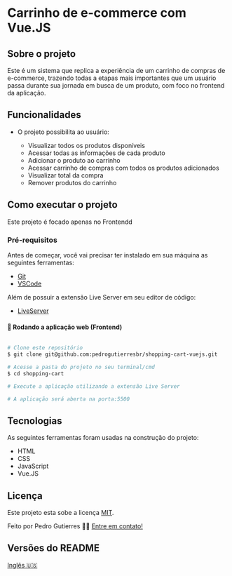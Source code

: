 # Carrinho de e-commerce com Vue.JS

## Sobre o projeto

Este é um sistema que replica a experiência de um carrinho de compras de e-commerce, trazendo todas a etapas mais importantes que um usuário passa durante sua jornada em busca de um produto, com foco no frontend da aplicação.

## Funcionalidades

-   O projeto possibilita ao usuário:

    -   Visualizar todos os produtos disponíveis
    -   Acessar todas as informações de cada produto
    -   Adicionar o produto ao carrinho
    -   Acessar carrinho de compras com todos os produtos adicionados
    -   Visualizar total da compra
    -   Remover produtos do carrinho

## Como executar o projeto

Este projeto é focado apenas no Frontendd

### Pré-requisitos

Antes de começar, você vai precisar ter instalado em sua máquina as seguintes ferramentas:

-   [Git](https://git-scm.com)
-   [VSCode](https://code.visualstudio.com/)

Além de possuir a extensão Live Server em seu editor de código:

-   [LiveServer](https://github.com/ritwickdey/vscode-live-server-plus-plus)

#### 🧭 Rodando a aplicação web (Frontend)

```bash

# Clone este repositório
$ git clone git@github.com:pedrogutierresbr/shopping-cart-vuejs.git

# Acesse a pasta do projeto no seu terminal/cmd
$ cd shopping-cart

# Execute a aplicação utilizando a extensão Live Server

# A aplicação será aberta na porta:5500

```

## Tecnologias

As seguintes ferramentas foram usadas na construção do projeto:

-   HTML
-   CSS
-   JavaScript
-   Vue.JS

## Licença

Este projeto esta sobe a licença [MIT](./LICENSE).

Feito por Pedro Gutierres 👋🏽 [Entre em contato!](https://www.linkedin.com/in/pedro-gutierres/)

## Versões do README

[Inglês 🇺🇸](./README-en.md)
